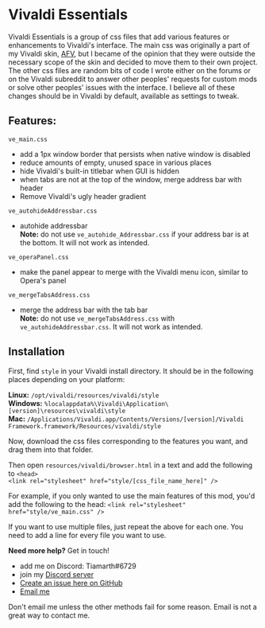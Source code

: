 # Vivaldi Essentials 

Vivaldi Essentials is a group of css files that add various features or enhancements to Vivaldi's interface. The main css was originally a part of my Vivaldi skin, [AFV](https://github.com/Tiamarth/Arc-for-Vivaldi), but I became of the opinion that they were outside the necessary scope of the skin and decided to move them to their own project. The other css files are random bits of code I wrote either on the forums or on the Vivaldi subreddit to answer other peoples' requests for custom mods or solve other peoples' issues with the interface. I believe all of these changes should be in Vivaldi by default, available as settings to tweak.

## Features:

`ve_main.css`  
- add a 1px window border that persists when native window is disabled  
- reduce amounts of empty, unused space in various places  
- hide Vivaldi's built-in titlebar when GUI is hidden  
- when tabs are not at the top of the window, merge address bar with header  
- Remove Vivaldi's ugly header gradient  

`ve_autohideAddressbar.css`  
- autohide addressbar  
**Note:** do not use `ve_autohide_Addressbar.css` if your address bar is at the bottom. It will not work as intended.

`ve_operaPanel.css`  
- make the panel appear to merge with the Vivaldi menu icon, similar to Opera's panel  

`ve_mergeTabsAddress.css`  
- merge the address bar with the tab bar  
**Note:** do not use `ve_mergeTabsAddress.css` with `ve_autohideAddressbar.css`. It will not work as intended.


## Installation

First, find `style` in your Vivaldi install directory. It should be in the following places depending on your platform:

**Linux:** `/opt/vivaldi/resources/vivaldi/style`  
**Windows:** `%localappdata%\Vivaldi\Application\[version]\resources\vivaldi\style`  
**Mac:** `/Applications/Vivaldi.app/Contents/Versions/[version]/Vivaldi Framework.framework/Resources/vivaldi/style`

Now, download the css files corresponding to the features you want, and drag them into that folder.

Then open `resources/vivaldi/browser.html` in a text and add the following to `<head>`  
`<link rel="stylesheet" href="style/[css_file_name_here]" />`

For example, if you only wanted to use the main features of this mod, you'd add the following to the head: `<link rel="stylesheet" href="style/ve_main.css" />`

If you want to use multiple files, just repeat the above for each one. You need to add a line for every file you want to use.

**Need more help?** Get in touch!
- add me on Discord: Tiamarth#6729
- join my [Discord server](https://discord.gg/ZfDP2ZV)
- [Create an issue here on GitHub](https://github.com/Tiamarth/Arc-for-Vivaldi/issues/new)
- [Email me](mailto:tiabusy@gmail.com)

Don't email me unless the other methods fail for some reason. Email is not a great way to contact me.
